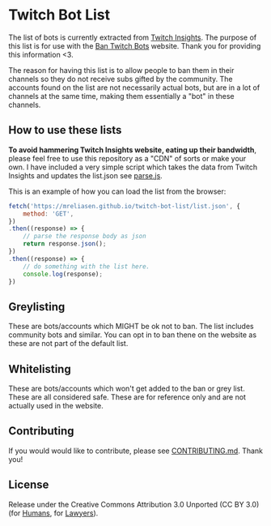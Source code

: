 # Twitch Bot List

The list of bots is currently extracted from [Twitch Insights](https://twitchinsights.net/bots). The purpose of this list is for use with the [Ban Twitch Bots](https://ban-twitch-bots.sirmre.com/) website. Thank you for providing this information <3.

The reason for having this list is to allow people to ban them in their channels so they do not receive subs gifted by the community. The accounts found on the list are not necessarily actual bots, but are in a lot of channels at the same time, making them essentially a "bot" in these channels.

## How to use these lists

**To avoid hammering Twitch Insights website, eating up their bandwidth**, please feel free to use this repository as a "CDN" of sorts or make your own. I have included a very simple script which takes the data from Twitch Insights and updates the list.json see [parse.js](https://github.com/MrEliasen/twitch-bot-list/blob/master/parse.js).

This is an example of how you can load the list from the browser:

```js
fetch('https://mreliasen.github.io/twitch-bot-list/list.json', {
    method: 'GET',
})
.then((response) => {
    // parse the response body as json
    return response.json();
})
.then((response) => {
    // do something with the list here.
    console.log(response);
})
```

## Greylisting

These are bots/accounts which MIGHT be ok not to ban. The list includes community bots and similar. You can opt in to ban thene on the website as these are not part of the default list.

## Whitelisting

These are bots/accounts which won't get added to the ban or grey list. These are all considered safe. These are for reference only and are not actually used in the website.

## Contributing

If you would would like to contribute, please see [CONTRIBUTING.md](https://github.com/MrEliasen/twitch-bot-list/blob/master/.github/CONTRIBUTING.md). Thank you!

## License

Release under the Creative Commons Attribution 3.0 Unported (CC BY 3.0) (for [Humans](https://creativecommons.org/licenses/by/3.0/), for [Lawyers](https://github.com/MrEliasen/twitch-bot-list/blob/master/LICENSE.md)).
